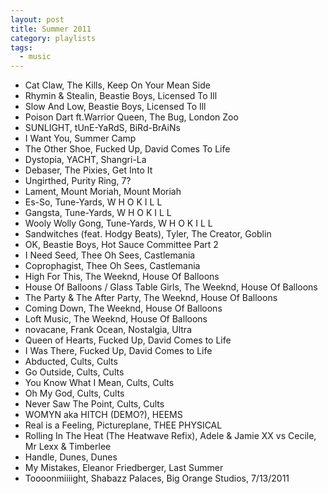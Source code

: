 ```yaml
---
layout: post
title: Summer 2011
category: playlists
tags: 
  - music
---
```

* Cat Claw, The Kills, Keep On Your Mean Side
* Rhymin &#38; Stealin, Beastie Boys, Licensed To Ill
* Slow And Low, Beastie Boys, Licensed To Ill
* Poison Dart ft.Warrior Queen, The Bug, London Zoo
* SUNLIGHT, tUnE-YaRdS, BiRd-BrAiNs
* I Want You, Summer Camp
* The Other Shoe, Fucked Up, David Comes To Life
* Dystopia, YACHT, Shangri-La
* Debaser, The Pixies, Get Into It
* Ungirthed, Purity Ring, 7?
* Lament, Mount Moriah, Mount Moriah
* Es-So, Tune-Yards, W H O K I L L
* Gangsta, Tune-Yards, W H O K I L L
* Wooly Wolly Gong, Tune-Yards, W H O K I L L
* Sandwitches (feat. Hodgy Beats), Tyler, The Creator, Goblin
* OK, Beastie Boys, Hot Sauce Committee Part 2
* I Need Seed, Thee Oh Sees, Castlemania
* Coprophagist, Thee Oh Sees, Castlemania
* High For This, The Weeknd, House Of Balloons
* House Of Balloons / Glass Table Girls, The Weeknd, House Of Balloons
* The Party &#38; The After Party, The Weeknd, House Of Balloons
* Coming Down, The Weeknd, House Of Balloons
* Loft Music, The Weeknd, House Of Balloons
* novacane, Frank Ocean, Nostalgia, Ultra
* Queen of Hearts, Fucked Up, David Comes to Life
* I Was There, Fucked Up, David Comes to Life
* Abducted, Cults, Cults
* Go Outside, Cults, Cults
* You Know What I Mean, Cults, Cults
* Oh My God, Cults, Cults
* Never Saw The Point, Cults, Cults
* WOMYN aka HITCH (DEMO?), HEEMS
* Real is a Feeling, Pictureplane, THEE PHYSICAL
* Rolling In The Heat (The Heatwave Refix), Adele &#38; Jamie XX vs Cecile, Mr Lexx &#38; Timberlee
* Handle, Dunes, Dunes
* My Mistakes, Eleanor Friedberger, Last Summer
* Toooonmiiiight, Shabazz Palaces, Big Orange Studios, 7/13/2011
